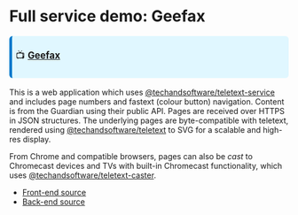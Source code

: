 # Full service demo: Geefax

<div style="background: #e0f7ff; border-left: 5px solid #007acc; padding: 0.4em; font-size: 1.2em; margin: 1em 0; border-radius: 6px;">

📺 **[Geefax](https://geefax.robdev.org.uk/)**
</div>

This is a web application which uses [@techandsoftware/teletext-service](https://www.npmjs.com/package/@techandsoftware/teletext-service) and includes page numbers and fastext (colour button) navigation. Content is from the Guardian using their public API. Pages are received over HTTPS in JSON structures. The underlying pages are byte-compatible with teletext, rendered using [@techandsoftware/teletext](/teletext-features) to SVG for a scalable and high-res display.

From Chrome and compatible browsers, pages can also be _cast_ to Chromecast devices and TVs with built-in Chromecast functionality, which uses [@techandsoftware/teletext-caster](https://www.npmjs.com/package/@techandsoftware/teletext-caster).

* [Front-end source](https://bitbucket.org/rahardy/geefaxfrontend/src/main/)
* [Back-end source](https://bitbucket.org/rahardy/geefax/src/master/)
